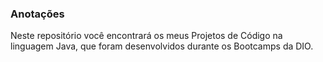 ### Anotações
Neste repositório você encontrará os meus Projetos de Código na linguagem Java, que foram desenvolvidos durante os Bootcamps da DIO.
	
